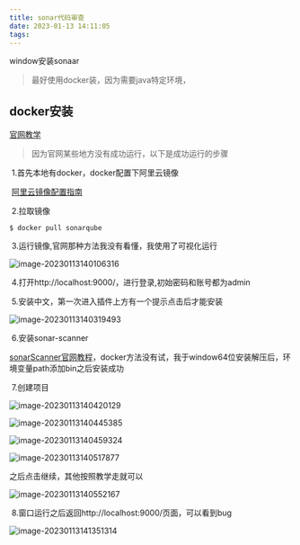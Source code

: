 ```yaml
---
title: sonar代码审查
date: 2023-01-13 14:11:05
tags:
---
```

window安装sonaar

> 最好使用docker装，因为需要java特定环境，

## docker安装

[官网教学](https://docs.sonarqube.org/latest/try-out-sonarqube/)

> 因为官网某些地方没有成功运行，以下是成功运行的步骤

​	1.首先本地有docker，docker配置下阿里云镜像

​	[阿里云镜像配置指南](https://help.aliyun.com/document_detail/60750.html)

​	2.拉取镜像

```shell
$ docker pull sonarqube
```

​	3.运行镜像,官网那种方法我没有看懂，我使用了可视化运行

![image-20230113140106316](https://s2.loli.net/2023/01/13/lpDfZYbFLP9iSn8.png)

​	4.打开http://localhost:9000/，进行登录,初始密码和账号都为admin

​	5.安装中文，第一次进入插件上方有一个提示点击后才能安装

![image-20230113140319493](https://s2.loli.net/2023/01/13/EmRhFQAypq8YIG2.png)

​	6.安装sonar-scanner

[sonarScanner官网教程](https://docs.sonarqube.org/latest/analyzing-source-code/scanners/sonarscanner/)，docker方法没有试，我于window64位安装解压后，环境变量path添加bin之后安装成功

​	7.创建项目

![image-20230113140420129](https://s2.loli.net/2023/01/13/PLyBZIetKxmGwvF.png)

![image-20230113140445385](https://s2.loli.net/2023/01/13/D3t8BJOHTG67wax.png)

![image-20230113140459324](https://s2.loli.net/2023/01/13/57vKT4bAMFIBDUG.png)

![image-20230113140517877](https://s2.loli.net/2023/01/13/7t34QpvrUKsiwEl.png)

之后点击继续，其他按照教学走就可以

![image-20230113140552167](https://s2.loli.net/2023/01/13/jupwSxLglV5MG18.png)

​	8.窗口运行之后返回http://localhost:9000/页面，可以看到bug

![image-20230113141351314](https://s2.loli.net/2023/01/13/QtyFKAz6BTGmXHr.png)

